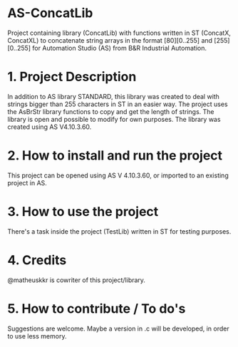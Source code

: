 # AS-ConcatLib
Project containing library (ConcatLib) with functions written in ST (ConcatX, ConcatXL) to concatenate string arrays in the format [80][0..255] and [255][0..255] for Automation Studio (AS) from B&R Industrial Automation.

# 1. Project Description
In addition to AS library STANDARD, this library was created to deal with strings bigger than 255 characters in ST in an easier way.
The project uses the AsBrStr library functions to copy and get the length of strings.
The library is open and possible to modify for own purposes.
The library was created using AS V4.10.3.60.

# 2. How to install and run the project
This project can be opened using AS V 4.10.3.60, or imported to an existing project in AS.

# 3. How to use the project
There's a task inside the project (TestLib) written in ST for testing purposes.

# 4. Credits
@matheuskkr is cowriter of this project/library.

# 5. How to contribute / To do's
Suggestions are welcome.
Maybe a version in .c will be developed, in order to use less memory.
